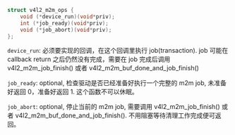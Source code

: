 ```c++
struct v4l2_m2m_ops {
	void (*device_run)(void*priv);
	int (*job_ready)(void*priv);
	void (*job_abort)(void*priv);
};
```

`device_run`: 必须要实现的回调，在这个回调里执行 job(transaction). job 可能在 callback return 之后仍然没有完成，需要在 job 完成后调用 v4l2_m2m_job_finish() 或者 v4l2_m2m_buf_done_and_job_finish()

`job_ready`: optional, 检查驱动是否已经准备好执行一个完整的 m2m job, 未准备好返回 0，准备好返回 1. 这个函数不可以休眠。

`job_abort`: optional, 停止当前的 m2m job, 需要调用 v4l2_m2m_job_finish() 或者 v4l2_m2m_buf_done_and_job_finish(). 不用阻塞等待清理工作完成便可返回。
